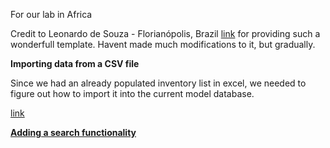 For our lab in Africa

Credit to  Leonardo de Souza - Florianópolis, Brazil [link](https://github.com/Leonardo8133/stock_manage) for providing such a wonderfull template.
Havent made much modifications to it, but gradually.

**Importing data from a CSV file**

Since we had an already populated inventory list in excel, we needed to figure out how to import it into the current model database.

[link](https://dev.to/coderasha/how-to-export-import-data-django-package-series-3-39mk)

**[Adding a search functionality](https://learndjango.com/tutorials/django-search-tutorial)**
